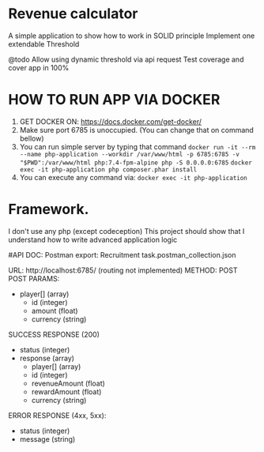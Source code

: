 
# Revenue calculator
A simple application to show how to work in SOLID principle
Implement one extendable Threshold

@todo
Allow using dynamic threshold via api request
Test coverage and cover app in 100%

# HOW TO RUN APP VIA DOCKER
1. GET DOCKER ON: https://docs.docker.com/get-docker/
2. Make sure port 6785 is unoccupied. (You can change that on command bellow)
3. You can run simple server by typing that command
`docker run -it --rm --name php-application --workdir /var/www/html -p 6785:6785 -v "$PWD":/var/www/html php:7.4-fpm-alpine php -S 0.0.0.0:6785`
`docker exec -it php-application php composer.phar install`
4. You can execute any command via:
`docker exec -it php-application`

# Framework. 
I don't use any php (except codeception)
This project should show that I understand how to write advanced application logic

#API DOC:
Postman export: Recruitment task.postman_collection.json

URL: http://localhost:6785/ (routing not implemented)
METHOD: POST
POST PARAMS:
   - player[] (array)
	    - id (integer)
	    - amount (float)
      - currency (string)

SUCCESS RESPONSE (200)
   - status (integer)
   - response (array)
	   - player[] (array)
	   - id (integer)
	   - revenueAmount (float)
	   - rewardAmount (float)
	   - currency (string)

ERROR RESPONSE (4xx, 5xx):
 - status (integer)
 - message (string)
 